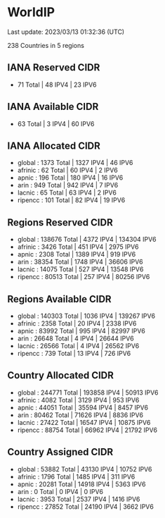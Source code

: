 # WorldIP

Last update: 2023/03/13 01:32:36 (UTC)

238 Countries in 5 regions

## IANA Reserved CIDR

- 71 Total | 48 IPV4 | 23 IPV6

## IANA Available CIDR

- 63 Total | 3 IPV4 | 60 IPV6

## IANA Allocated CIDR

- global : 1373 Total | 1327 IPV4 | 46 IPV6
- afrinic : 62 Total | 60 IPV4 | 2 IPV6
- apnic : 196 Total | 180 IPV4 | 16 IPV6
- arin : 949 Total | 942 IPV4 | 7 IPV6
- lacnic : 65 Total | 63 IPV4 | 2 IPV6
- ripencc : 101 Total | 82 IPV4 | 19 IPV6

## Regions Reserved CIDR

- global : 138676 Total | 4372 IPV4 | 134304 IPV6
- afrinic : 3426 Total | 451 IPV4 | 2975 IPV6
- apnic : 2308 Total | 1389 IPV4 | 919 IPV6
- arin : 38354 Total | 1748 IPV4 | 36606 IPV6
- lacnic : 14075 Total | 527 IPV4 | 13548 IPV6
- ripencc : 80513 Total | 257 IPV4 | 80256 IPV6

## Regions Available CIDR

- global : 140303 Total | 1036 IPV4 | 139267 IPV6
- afrinic : 2358 Total | 20 IPV4 | 2338 IPV6
- apnic : 83992 Total | 995 IPV4 | 82997 IPV6
- arin : 26648 Total | 4 IPV4 | 26644 IPV6
- lacnic : 26566 Total | 4 IPV4 | 26562 IPV6
- ripencc : 739 Total | 13 IPV4 | 726 IPV6

## Country Allocated CIDR

- global : 244771 Total | 193858 IPV4 | 50913 IPV6
- afrinic : 4082 Total | 3129 IPV4 | 953 IPV6
- apnic : 44051 Total | 35594 IPV4 | 8457 IPV6
- arin : 80462 Total | 71626 IPV4 | 8836 IPV6
- lacnic : 27422 Total | 16547 IPV4 | 10875 IPV6
- ripencc : 88754 Total | 66962 IPV4 | 21792 IPV6

## Country Assigned CIDR

- global : 53882 Total | 43130 IPV4 | 10752 IPV6
- afrinic : 1796 Total | 1485 IPV4 | 311 IPV6
- apnic : 20281 Total | 14918 IPV4 | 5363 IPV6
- arin : 0 Total | 0 IPV4 | 0 IPV6
- lacnic : 3953 Total | 2537 IPV4 | 1416 IPV6
- ripencc : 27852 Total | 24190 IPV4 | 3662 IPV6
